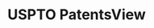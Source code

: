 ---
layout: default
bigquery: https://console.cloud.google.com/bigquery?p=patents-public-data&d=patentsview&page=dataset
citation: Attribution should be given to PatentsView for use, distribution, or derivative
  works.
code: https://github.com/CSSIP-AIR/PatentsView-Code-Snippets/
contributors: USPTO
cost: None
description: 'PatentsView includes US patent data including raw data (summaries, applications,
  pregrant applications), disambugations of inventors and assignees, and inventor
  gender estimates.  Also foreign priority data, # of figures and sheets, and government
  interest statements.'
documentation: https://patentsview.org/query/builder-faqs
last_edit: 04/13/2022, 03:14:13
location: https://patentsview.org/
maintained_by: USPTO
record_creation_timestamp: 12/2/2020 17:20:46
schema_fields:
- disamb_assignee_id_20200331
- date
- disamb_inventor_id_20191008
- disclaimer_date
- disamb_assignee_id_20191008
- disamb_assignee_id_20190820
- disamb_inventor_id_20201229
- classification_status
- disamb_assignee_id_20200929
- fname
- num
- city
- male
- disamb_inventor_id_20200331
- rawinventor_id
- term_disclaimer
- name_last
- exemplary
- reldocno
- uuid
- group_id
- subsection_id
- disamb_inventor_id_20190820
- longitude
- f371_date
- disamb_inventor_id_20181127
- subcategory_id
- inventor_id
- latitude
- symbol_position
- subgroup
- level_two
- main_group
- _371_date
- dependent
- classification_value
- f102_date
- rawlocation_id
- disamb_inventor_id_20200929
- rule_47
- category
- sequence
- lname
- rel_id
- county
- name
- disamb_inventor_id_20200630
- gi_statement
- subclass
- disamb_inventor_id_20191231
- disamb_assignee_id_20190312
- kind
- name_first
- contract_award_number
- attribution_status
- category_id
- variety
- latin_name
- classification_level
- country
- field_id
- classification_data_source
- field_title
- title
- num_claims
- organization
- state_fips
- section_id
- subgroup_id
- designation
- ipc_version_indicator
- disamb_assignee_id_20200630
- num_figures
- disamb_inventor_id_20171003
- publication_number
- lawyer_id
- role
- group
- latlong
- lapse_of_patent
- id
- doctype
- _102_date
- male_flag
- section
- rawassignee_id
- deceased
- term_grant
- term_extension
- patent_id
- disamb_inventor_id_20180528
- action_date
- type
- state
- sector_title
- organization_id
- level_three
- subclass_id
- length
- relkind
- text
- citation_id
- applicant_type
- withdrawn
- disamb_inventor_id_20171226
- number
- disamb_inventor_id_20190312
- disamb_inventor_id_20170307
- status
- filename
- country_transformed
- disamb_assignee_id_20191231
- application_id
- disamb_inventor_id_20170808
- mainclass_id
- county_fips
- ipc_class
- level_one
- location_id
- series_code
- assignee_id
- num_sheets
- disamb_assignee_id_20181127
- abstract
- doc_type
shortname: patentsview
tags:
- disambiguation
- United States
- gender
terms_of_use: Creative Commons Attribution 4.0 International License.
timeframe: 1963-1999
title: USPTO PatentsView
uuid: cf1780b1-e265-4e49-8d1d-83b9cfe0fd9a
---